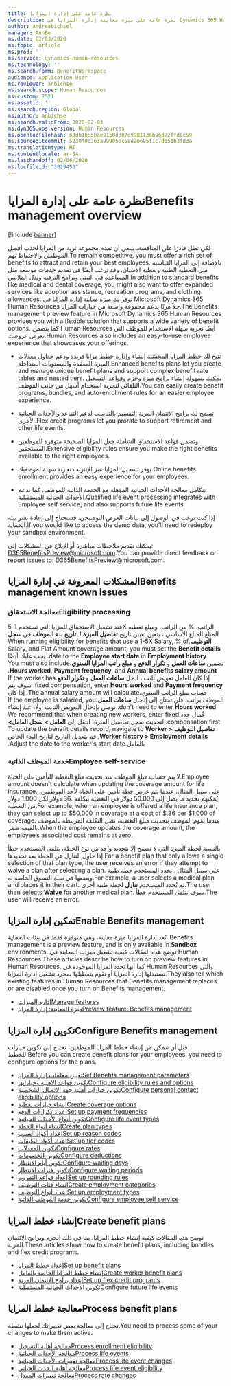 ```yaml
---
title: نظرة عامة على إدارة المزايا
description: نظرة عامة على ميزة معاينة إدارة المزايا في Dynamics 365 Human Resources. يمكنك تزويد موظفيك بخيارات المزايا الممتدة مع تجربة سهلة الاستخدام عبر الإنترنت.
author: andreabichsel
manager: AnnBe
ms.date: 02/03/2020
ms.topic: article
ms.prod: ''
ms.service: dynamics-human-resources
ms.technology: ''
ms.search.form: BenefitWorkspace
audience: Application User
ms.reviewer: anbichse
ms.search.scope: Human Resources
ms.custom: 7521
ms.assetid: ''
ms.search.region: Global
ms.author: anbichse
ms.search.validFrom: 2020-02-03
ms.dyn365.ops.version: Human Resources
ms.openlocfilehash: 63db1b55bae9150dd87d9981136b96d72ffd0c59
ms.sourcegitcommit: 523049c363a999050c58d20695f1c7d151b3fd3e
ms.translationtype: HT
ms.contentlocale: ar-SA
ms.lasthandoff: 02/06/2020
ms.locfileid: "3029453"
---
```

# <a name="benefits-management-overview"></a><span data-ttu-id="dadd7-104">نظرة عامة على إدارة المزايا</span><span class="sxs-lookup"><span data-stu-id="dadd7-104">Benefits management overview</span></span>

[!include [banner](includes/preview-feature.md)]

<span data-ttu-id="dadd7-105">لكي تظل قادرًا على المنافسة، ينبغي أن تقدم مجموعة ثرية من المزايا لجذب أفضل الموظفين والاحتفاظ بهم.</span><span class="sxs-lookup"><span data-stu-id="dadd7-105">To remain competitive, you must offer a rich set of benefits to attract and retain your best employees.</span></span> <span data-ttu-id="dadd7-106">بالإضافة إلى المزايا القياسية مثل التغطية الطبية وتغطية الأسنان، وقد ترغب أيضًا في تقديم خدمات موسعة مثل المساعدة في التبني وبرامج الترفيه وبدل الملابس.</span><span class="sxs-lookup"><span data-stu-id="dadd7-106">In addition to standard benefits like medical and dental coverage, you might also want to offer expanded services like adoption assistance, recreation programs, and clothing allowances.</span></span> <span data-ttu-id="dadd7-107">توفر لك ميزة معاينة إدارة المزايا في Microsoft Dynamics 365 Human Resources حلاً مرنًا يدعم مجموعة واسعة من خيارات المزايا.</span><span class="sxs-lookup"><span data-stu-id="dadd7-107">The Benefits management preview feature in Microsoft Dynamics 365 Human Resources provides you with a flexible solution that supports a wide variety of benefit options.</span></span> <span data-ttu-id="dadd7-108">كما يتضمن Human Resources أيضًا تجربة سهلة الاستخدام للموظف التي تعرض عروضك.</span><span class="sxs-lookup"><span data-stu-id="dadd7-108">Human Resources also includes an easy-to-use employee experience that showcases your offerings.</span></span>

- <span data-ttu-id="dadd7-109">تتيح لك خطط المزايا المحسّنة إنشاء وإدارة خطط مزايا فريدة ودعم جداول معدلات الميزة المعقدة والمستويات المتداخلة.</span><span class="sxs-lookup"><span data-stu-id="dadd7-109">Enhanced benefits plans let you create and manage unique benefit plans and support complex benefit rate tables and nested tiers.</span></span> <span data-ttu-id="dadd7-110">يمكنك بسهولة إنشاء برامج ميزة وحزم وقواعد التسجيل التلقائي لتجربة استخدام أسهل من جانب الموظف.</span><span class="sxs-lookup"><span data-stu-id="dadd7-110">You can easily create benefit programs, bundles, and auto-enrollment rules for an easier employee experience.</span></span>

- <span data-ttu-id="dadd7-111">تسمح لك برامج الائتمان المرنة التقسيم بالتناسب لدعم التقاعد والأحداث الحياتية الأخرى.</span><span class="sxs-lookup"><span data-stu-id="dadd7-111">Flex credit programs let you prorate to support retirement and other life events.</span></span>

- <span data-ttu-id="dadd7-112">وتضمن قواعد الاستحقاق الشاملة جعل المزايا الصحيحة متوفرة للموظفين المستحقين.</span><span class="sxs-lookup"><span data-stu-id="dadd7-112">Extensive eligibility rules ensure you make the right benefits available to the right employees.</span></span>

- <span data-ttu-id="dadd7-113">يوفر تسجيل المزايا عبر الإنترنت تجربة سهلة لموظفيك.</span><span class="sxs-lookup"><span data-stu-id="dadd7-113">Online benefits enrollment provides an easy experience for your employees.</span></span>

- <span data-ttu-id="dadd7-114">تتكامل معالجة الأحداث الحياتية المؤهلة مع الخدمة الذاتية للموظف، كما تدعم الأحداث الحياتية المستقبلية.</span><span class="sxs-lookup"><span data-stu-id="dadd7-114">Qualified life event processing integrates with Employee self service, and also supports future life events.</span></span>

<span data-ttu-id="dadd7-115">إذا كنت ترغب في الوصول إلى بيانات العرض التوضيحي‬، فستحتاج إلى إعادة نشر بيئة الحماية.</span><span class="sxs-lookup"><span data-stu-id="dadd7-115">If you would like to access the demo data, you'll need to redeploy your sandbox environment.</span></span>

<span data-ttu-id="dadd7-116">يمكنك تقديم ملاحظات مباشرة أو الإبلاغ عن المشكلات إلى: D365BenefitsPreview@microsoft.com.</span><span class="sxs-lookup"><span data-stu-id="dadd7-116">You can provide direct feedback or report issues to:  D365BenefitsPreview@microsoft.com.</span></span>

## <a name="benefits-management-known-issues"></a><span data-ttu-id="dadd7-117">المشكلات المعروفة في إدارة المزايا</span><span class="sxs-lookup"><span data-stu-id="dadd7-117">Benefits management known issues</span></span>

### <a name="eligibility-processing"></a><span data-ttu-id="dadd7-118">معالجة الاستحقاق</span><span class="sxs-lookup"><span data-stu-id="dadd7-118">Eligibility processing</span></span>

<span data-ttu-id="dadd7-119">عند تشغيل الاستحقاق للمزايا التي تستخدم 1-5X الراتب، % من الراتب، ومبلغ تغطيه المبلغ ‏‫المبلغ الأساسي ، يتعين تعيين تاريخ **تفاصيل الميزة** لـ **تاريخ بدء الموظف** في **سجل التوظيف**.</span><span class="sxs-lookup"><span data-stu-id="dadd7-119">When running eligibility for benefits that use a 1-5X Salary, % of Salary, and Flat Amount coverage amount, you must set the **Benefit details** date to the **Employee start date** in **Employment history**.</span></span> <span data-ttu-id="dadd7-120">يجب عليك أيضًا تضمين **ساعات العمل** و **تكرار الدفع** و **مبلغ راتب المزايا السنوي**.</span><span class="sxs-lookup"><span data-stu-id="dadd7-120">You must also include **Hours worked**, **Payment frequency**, and **Annual benefits salary amount**.</span></span> <span data-ttu-id="dadd7-121">إذا كان للعامل تعويض ثابت ، ادخل **ساعات العمل** و **تكرار الدفع**.</span><span class="sxs-lookup"><span data-stu-id="dadd7-121">If the worker has fixed compensation, enter **Hours worked** and **Payment frequency**.</span></span> <span data-ttu-id="dadd7-122">سوف يتم حساب مبلغ الراتب السنوي.</span><span class="sxs-lookup"><span data-stu-id="dadd7-122">The annual salary amount will calculate.</span></span> <span data-ttu-id="dadd7-123">إذا كان الموظف براتب، فلن تحتاج إلى إدخال **ساعات العمل**.</span><span class="sxs-lookup"><span data-stu-id="dadd7-123">If the employee is salaried, you don't need to enter **Hours worked**.</span></span> <span data-ttu-id="dadd7-124">نوصي بإدخال التعويض الثابت أولًا، عند إنشاء عُمال جدد.</span><span class="sxs-lookup"><span data-stu-id="dadd7-124">We recommend that when creating new workers, enter fixed compensation first.</span></span> <span data-ttu-id="dadd7-125">لتحديث سجل تفاصيل الميزة، انتقل إلى **العامل > سجل العامل> تفاصيل التوظيف**.</span><span class="sxs-lookup"><span data-stu-id="dadd7-125">To update the benefit details record, navigate to **Worker > Worker history > Employment details**.</span></span> <span data-ttu-id="dadd7-126">قم بتعديل التاريخ لتاريخ البدء الخاص بالعامل.</span><span class="sxs-lookup"><span data-stu-id="dadd7-126">Adjust the date to the worker's start date.</span></span>

### <a name="employee-self-service"></a><span data-ttu-id="dadd7-127">خدمة الموظف الذاتية</span><span class="sxs-lookup"><span data-stu-id="dadd7-127">Employee self-service</span></span>

<span data-ttu-id="dadd7-128">لا يتم حساب مبلغ الموظف عند تحديث مبلغ التغطية للتأمين على الحياة.</span><span class="sxs-lookup"><span data-stu-id="dadd7-128">Employee amount doesn't calculate when updating the coverage amount for life insurance.</span></span> <span data-ttu-id="dadd7-129">على سبيل المثال، عندما يتم عرض خطة تأمين على الحياة لأحد الموظفين، يُمكنهم تحديد ما يصل إلى 50.000 دولار في التغطية بتكلفة .36 دولار لكل 1.000 دولار من التغطية.</span><span class="sxs-lookup"><span data-stu-id="dadd7-129">For example, when an employee is offered a life insurance plan, they can select up to $50,000 in coverage at a cost of $.36 per $1,000 of coverage.</span></span>  <span data-ttu-id="dadd7-130">عندما يقوم الموظف بتحديث مبلغ التغطية، تظل التكلفة المرتبطة بالموظف بالقيمة صفر.</span><span class="sxs-lookup"><span data-stu-id="dadd7-130">When the employee updates the coverage amount, the employee’s associated cost remains at zero.</span></span>

<span data-ttu-id="dadd7-131">بالنسبة لخطة الميزة التي لا تسمح إلا بتحديد واحد من نوع الخطة، يتلقى المستخدم خطأ إذا حاول التنازل عن الخطة بعد تحديدها.</span><span class="sxs-lookup"><span data-stu-id="dadd7-131">For a benefit plan that only allows a single selection of that plan type, the user receives an error if they attempt to waive a plan after selecting a plan.</span></span> <span data-ttu-id="dadd7-132">علي سبيل المثال ، يحدد المستخدم خطه طبية ويضعها في سلة التسوق الخاصة به.</span><span class="sxs-lookup"><span data-stu-id="dadd7-132">For example, a user selects a medical plan and places it in their cart.</span></span> <span data-ttu-id="dadd7-133">ثم يُحدد المستخدم **تنازل** لخطة طبية أخرى.</span><span class="sxs-lookup"><span data-stu-id="dadd7-133">The user then selects **Waive** for another medical plan.</span></span> <span data-ttu-id="dadd7-134">سوف يتلقى المستخدم خطأ.</span><span class="sxs-lookup"><span data-stu-id="dadd7-134">The user will receive an error.</span></span>

## <a name="enable-benefits-management"></a><span data-ttu-id="dadd7-135">تمكين إدارة المزايا</span><span class="sxs-lookup"><span data-stu-id="dadd7-135">Enable Benefits management</span></span>

<span data-ttu-id="dadd7-136">تُعد إدارة المزايا ميزة معاينة، وهي متوفرة فقط في بيئات **الحماية‬** .</span><span class="sxs-lookup"><span data-stu-id="dadd7-136">Benefits management is a preview feature, and is only available in **Sandbox** environments.</span></span> <span data-ttu-id="dadd7-137">توضح هذه المقالات كيفية تشغيل ميزات المعاينة في Human Rescources.</span><span class="sxs-lookup"><span data-stu-id="dadd7-137">These articles describe how to turn on preview features in Human Resources.</span></span> <span data-ttu-id="dadd7-138">كما أنها تحدد المزايا الموجودة في Human Resources والتي تستبدلها إدارة المزايا أو تقوم بتعطيلها بمجرد تشغيل إدارة المزايا.</span><span class="sxs-lookup"><span data-stu-id="dadd7-138">They also tell which existing features in Human Resources that Benefits management replaces or are disabled once you turn on Benefits management.</span></span>

- [<span data-ttu-id="dadd7-139">إدارة الميزات</span><span class="sxs-lookup"><span data-stu-id="dadd7-139">Manage features</span></span>](hr-admin-manage-features.md)
- [<span data-ttu-id="dadd7-140">ميزة المعاينة: إدارة المزايا</span><span class="sxs-lookup"><span data-stu-id="dadd7-140">Preview feature: Benefits management</span></span>](hr-admin-manage-features.md?preview-feature-benefits-management)

## <a name="configure-benefits-management"></a><span data-ttu-id="dadd7-141">تكوين إدارة المزايا</span><span class="sxs-lookup"><span data-stu-id="dadd7-141">Configure Benefits management</span></span>

<span data-ttu-id="dadd7-142">قبل أن تتمكن من إنشاء خطط المزايا للموظفين، تحتاج إلى تكوين خيارات للخطط.</span><span class="sxs-lookup"><span data-stu-id="dadd7-142">Before you can create benefit plans for your employees, you need to configure options for the plans.</span></span>

- [<span data-ttu-id="dadd7-143">تعيين معلمات إدارة المزايا</span><span class="sxs-lookup"><span data-stu-id="dadd7-143">Set Benefits management parameters</span></span>](hr-benefits-setup-parameters.md)
- [<span data-ttu-id="dadd7-144">تكوين قواعد الاهلية وخياراتها</span><span class="sxs-lookup"><span data-stu-id="dadd7-144">Configure eligibility rules and options</span></span>](hr-benefits-setup-eligibility-rules.md)
- [<span data-ttu-id="dadd7-145">تكوين خيارات أهلية جهة الاتصال الشخصية</span><span class="sxs-lookup"><span data-stu-id="dadd7-145">Configure personal contact eligibility options</span></span>](hr-benefits-setup-contact-eligibility-options.md)
- [<span data-ttu-id="dadd7-146">إنشاء خيارات تغطية</span><span class="sxs-lookup"><span data-stu-id="dadd7-146">Create coverage options</span></span>](hr-benefits-setup-coverage-options.md)
- [<span data-ttu-id="dadd7-147">إعداد تكرارات الدفع</span><span class="sxs-lookup"><span data-stu-id="dadd7-147">Set up payment frequencies</span></span>](hr-benefits-setup-payment-frequencies.md)
- [<span data-ttu-id="dadd7-148">تكوين أنواع الأحداث الحياتية</span><span class="sxs-lookup"><span data-stu-id="dadd7-148">Configure life event types</span></span>](hr-benefits-setup-life-event-types.md)
- [<span data-ttu-id="dadd7-149">إنشاء أنواع الخطة</span><span class="sxs-lookup"><span data-stu-id="dadd7-149">Create plan types</span></span>](hr-benefits-setup-plan-types.md)
- [<span data-ttu-id="dadd7-150">إعداد أكواد السبب</span><span class="sxs-lookup"><span data-stu-id="dadd7-150">Set up reason codes</span></span>](hr-benefits-setup-reason-codes.md)
- [<span data-ttu-id="dadd7-151">إعداد أكواد الطبقات</span><span class="sxs-lookup"><span data-stu-id="dadd7-151">Set up tier codes</span></span>](hr-benefits-setup-tier-codes.md)
- [<span data-ttu-id="dadd7-152">تكوين المعدلات</span><span class="sxs-lookup"><span data-stu-id="dadd7-152">Configure rates</span></span>](hr-benefits-setup-rates.md)
- [<span data-ttu-id="dadd7-153">تكوين الخصومات</span><span class="sxs-lookup"><span data-stu-id="dadd7-153">Configure deductions</span></span>](hr-benefits-setup-deductions.md)
- [<span data-ttu-id="dadd7-154">تكوين أيام الانتظار</span><span class="sxs-lookup"><span data-stu-id="dadd7-154">Configure waiting days</span></span>](hr-benefits-setup-waiting-days.md)
- [<span data-ttu-id="dadd7-155">تكوين فترات الانتظار</span><span class="sxs-lookup"><span data-stu-id="dadd7-155">Configure waiting periods</span></span>](hr-benefits-setup-waiting-periods.md)
- [<span data-ttu-id="dadd7-156">إعداد قواعد التقريب</span><span class="sxs-lookup"><span data-stu-id="dadd7-156">Set up rounding rules</span></span>](hr-benefits-setup-rounding-rules.md)
- [<span data-ttu-id="dadd7-157">إنشاء فئات التوظيف</span><span class="sxs-lookup"><span data-stu-id="dadd7-157">Create employment categories</span></span>](hr-benefits-setup-employment-categories.md)
- [<span data-ttu-id="dadd7-158">إعداد أنواع التوظيف</span><span class="sxs-lookup"><span data-stu-id="dadd7-158">Set up employment types</span></span>](hr-benefits-setup-employment-types.md)
- [<span data-ttu-id="dadd7-159">تكوين خدمة الموظف الذاتية</span><span class="sxs-lookup"><span data-stu-id="dadd7-159">Configure employee self service</span></span>](hr-benefits-setup-employee-self-service.md)

## <a name="create-benefit-plans"></a><span data-ttu-id="dadd7-160">إنشاء خطط المزايا</span><span class="sxs-lookup"><span data-stu-id="dadd7-160">Create benefit plans</span></span>

<span data-ttu-id="dadd7-161">توضح هذه المقالات كيفية إنشاء خطط المزايا، بما في ذلك الحزم وبرامج الائتمان المرنة.</span><span class="sxs-lookup"><span data-stu-id="dadd7-161">These articles show how to create benefit plans, including bundles and flex credit programs.</span></span>

- [<span data-ttu-id="dadd7-162">إعداد خطط المزايا</span><span class="sxs-lookup"><span data-stu-id="dadd7-162">Set up benefit plans</span></span>](hr-benefits-plans-setup.md)
- [<span data-ttu-id="dadd7-163">إنشاء خطط المزايا الخاصة بالعامل</span><span class="sxs-lookup"><span data-stu-id="dadd7-163">Create worker benefit plans</span></span>](hr-benefits-plans-worker.md)
- [<span data-ttu-id="dadd7-164">إعداد برامج الائتمان المرنة</span><span class="sxs-lookup"><span data-stu-id="dadd7-164">Set up flex credit programs</span></span>](hr-benefits-plans-flex-credit-programs.md)
- [<span data-ttu-id="dadd7-165">تكوين الأحداث الحياتية المستقبلية</span><span class="sxs-lookup"><span data-stu-id="dadd7-165">Configure future life events</span></span>](hr-benefits-plans-future-life-events.md)

## <a name="process-benefit-plans"></a><span data-ttu-id="dadd7-166">معالجة خطط المزايا</span><span class="sxs-lookup"><span data-stu-id="dadd7-166">Process benefit plans</span></span>

<span data-ttu-id="dadd7-167">تحتاج إلى معالجة بعض تغييراتك لجعلها نشطة.</span><span class="sxs-lookup"><span data-stu-id="dadd7-167">You need to process some of your changes to make them active.</span></span>

- [<span data-ttu-id="dadd7-168">معالجة أهلية التسجيل‬</span><span class="sxs-lookup"><span data-stu-id="dadd7-168">Process enrollment eligibility</span></span>](hr-benefits-process-enrollment-eligibility.md)
- [<span data-ttu-id="dadd7-169">معالجة الأحداث الحياتية</span><span class="sxs-lookup"><span data-stu-id="dadd7-169">Process life events</span></span>](hr-benefits-process-life-events.md)
- [<span data-ttu-id="dadd7-170">معالجة تغييرات الأحداث الحياتية</span><span class="sxs-lookup"><span data-stu-id="dadd7-170">Process life event changes</span></span>](hr-benefits-process-life-event-changes.md)
- [<span data-ttu-id="dadd7-171">‏‫معالجة أهلية الحدث الحياتي‬</span><span class="sxs-lookup"><span data-stu-id="dadd7-171">Process life event eligibility</span></span>](hr-benefits-process-life-event-eligibility.md)
- [<span data-ttu-id="dadd7-172">معالجة تغييرات المعدل</span><span class="sxs-lookup"><span data-stu-id="dadd7-172">Process rate changes</span></span>](hr-benefits-process-rate-changes.md)

